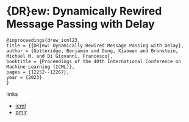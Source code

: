 # {DR}ew: Dynamically Rewired Message Passing with Delay

```
@inproceedings{drew_icml23,
title = {{DR}ew: Dynamically Rewired Message Passing with Delay},
author = {Gutteridge, Benjamin and Dong, Xiaowen and Bronstein, Michael M. and Di Giovanni, Francesco},
booktitle = {Proceedings of the 40th International Conference on Machine Learning (ICML)},
pages = {12252--12267},
year = {2023}
}
```

links
- [icml](https://icml.cc/Conferences/2023/Schedule?showEvent=23701)
- [pmlr](https://proceedings.mlr.press/v202/gutteridge23a.html)
